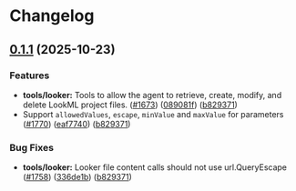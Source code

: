# Changelog

## [0.1.1](https://github.com/gemini-cli-extensions/looker-conversational-analytics/compare/0.1.0...0.1.1) (2025-10-23)


### Features

* **tools/looker:** Tools to allow the agent to retrieve, create, modify, and delete LookML project files. ([#1673](https://redirect.github.com/googleapis/genai-toolbox/issues/1673)) ([089081f](https://redirect.github.com/googleapis/genai-toolbox/commit/089081feb0e32f9eb65d00df5987392d413a4081)) ([b829371](https://github.com/gemini-cli-extensions/looker-conversational-analytics/commit/b829371e3961e4939b0dd49aedd0aca1eac952b3))
* Support `allowedValues`, `escape`, `minValue` and `maxValue` for parameters ([#1770](https://redirect.github.com/googleapis/genai-toolbox/issues/1770)) ([eaf7740](https://redirect.github.com/googleapis/genai-toolbox/commit/eaf77406fd386c12315d67eb685dc69e0415c516)) ([b829371](https://github.com/gemini-cli-extensions/looker-conversational-analytics/commit/b829371e3961e4939b0dd49aedd0aca1eac952b3))


### Bug Fixes

* **tools/looker:** Looker file content calls should not use url.QueryEscape ([#1758](https://redirect.github.com/googleapis/genai-toolbox/issues/1758)) ([336de1b](https://redirect.github.com/googleapis/genai-toolbox/commit/336de1bd04b869d322c0fd1f4667eb652159d791)) ([b829371](https://github.com/gemini-cli-extensions/looker-conversational-analytics/commit/b829371e3961e4939b0dd49aedd0aca1eac952b3))
